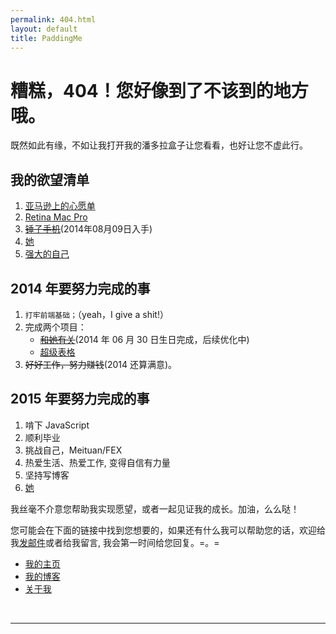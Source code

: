 ```yaml
---
permalink: 404.html
layout: default
title: PaddingMe
---
```

# 糟糕，404！您好像到了不该到的地方哦。

既然如此有缘，不如让我打开我的潘多拉盒子让您看看，也好让您不虚此行。


## 我的欲望清单
  1. [亚马逊上的心愿单](http://www.amazon.cn/registry/wishlist/3N62ZPTDUYLZE/ref=cm_wl_act_vv?_encoding=UTF8&reveal=&visitor-view=1)
  2. [Retina Mac Pro](http://store.apple.com/cn-k12/buy-mac/macbook-pro?product=ME866CH/A&step=config)
  3. <del>[锤子手机](http://www.smartisan.cn/)</del>(2014年08月09日入手)
  4. [她]("你在哪儿呢，我等你很久了!")
  5. [强大的自己]("我还在努力，请你相信，我正在努力变得强大！")

## 2014 年要努力完成的事
  1. ``打牢前端基础；``（yeah，I give a shit!）
  2. 完成两个项目：
     * <del>[和她有关](http://huangwei.us "虽咫尺天涯，但请君入瓮。")</del>(2014 年 06 月 30 日生日完成，后续优化中)
     * [超级表格](http://supertable.me "我要一个人做完它，想想很害怕")
  3. <del>好好工作，努力赚钱</del>(2014 还算满意)。

## 2015 年要努力完成的事
  1. 啃下 JavaScript
  2. 顺利毕业
  3. 挑战自己，Meituan/FEX
  4. 热爱生活、热爱工作, 变得自信有力量
  5. 坚持写博客
  6. [她]("还差一点点，还要努力一点点，还需要一个更合适的机会。")

我丝毫不介意您帮助我实现愿望，或者一起见证我的成长。加油，么么哒！

您可能会在下面的链接中找到您想要的，如果还有什么我可以帮助您的话，欢迎给我<a href="mailto:padding4me@gmail.com">发邮件</a>或者给我留言, 我会第一时间给您回复。=。=


* [我的主页](/ "PaddingMe")
* [我的博客](/blog "padding.me/blog")
* [关于我](/about.html "padding.me/about.html")

<br>
<hr>


<!-- UY BEGIN -->
<div id="uyan_frame"></div>
<script type="text/javascript" src="http://v2.uyan.cc/code/uyan.js?uid=1948668"></script>
<!-- UY END -->
